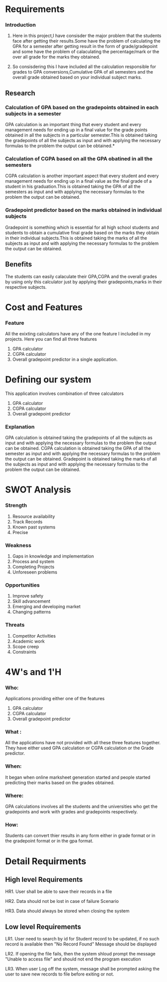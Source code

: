 # Requirements

### Introduction

 1. Here in this project,I have consisder the major problem that the students 
    face after getting their results.Some have the problem of calculating the
    GPA for a semester after getting result in the form of grade/gradepoint
    and some have the problem of calaculating the percentage/mark or the over
    all grade for the marks they obtained.

2. So consisdering this I have included all the calculation responsible for 
   grades to GPA conversions,Cumulative GPA of all semesters and the overall
   grade obtained based on your individual subject marks.


## Research

### Calculation of GPA based on the gradepoints obtained in each subjects in a semester

  GPA calculation is an important thing that every student and every management
  needs for ending up in a final value for the grade points obtained in all 
  the subjects in a particular semester.This is obtained taking the gradepoints
  of all the subjects as input and with applying the necessary formulas to
  the problem the output can be obtained.*
  
  ### Calculation of CGPA based on all the GPA obatined in all the semesters
  
  CGPA calculation is another important aspect that every student and every 
  management needs for ending up in a final value as the final grade of a 
  student in his graduation.This is obtained taking the GPA of all the semesters
  as input and with applying the necessary formulas to the problem the output 
  can be obtained.
  
  ### Gradepoint predictor based on the marks obtained in individual subjects
  
  Gradepoint is something which is essential for all high school students and
  students to obtain a cumulative final grade based on the marks they obtain
  in their individual subjects.This is obtained taking the marks of all the 
  subjects as input and with applying the necessary formulas to the problem
  the output can be obtained.
  
  ## Benefits
  
  The students can easily calaculate their GPA,CGPA and the overall grades by
  using only this calculator just by applying their gradepoints,marks in their
  respective subjects.
  
  # Cost and Features 
  
  ### Feature 
  
  All the exixting calculators have any of the one feature I included in my
  projects.
  Here you can find all three features
  1. GPA calculator
  2. CGPA calculator
  3. Overall gradepoint predictor
  in a single application.
  
  # Defining our system
  
  This application involves combination of three calculators
  1. GPA calculator
  2. CGPA calculator
  3. Overall gradepoint predictor 
   
  ### Explanation
  
  GPA calculation is obtained taking the gradepoints
  of all the subjects as input and with applying the necessary formulas to
  the problem the output can be obtained.
  CGPA calculation is obtained taking the GPA of all the semester as input
  and with applying the necessary formulas to the problem the output can be 
  obtained.
  Gradepoint is obtained taking the marks of all the subjects as input and 
  with applying the necessary formulas to the problem the output can be 
  obtained.
  
  # SWOT Analysis
  
  ### Strength
  1. Resource availability
  2. Track Records
  3. Known past systems
  4. Precise
  
  ### Weakness
  1. Gaps in knowledge and implementation
  2. Process and system
  3. Completing Projects
  4. Unforeseen problems

  ### Opportunities
  1. Improve safety
  2. Skill advancement
  3. Emerging and developing market
  4. Changing patterns

  ### Threats
  
  1. Competitor Activities
  2. Academic work
  3. Scope creep
  4. Constraints
  
  
  # 4W's and 1'H
  
  ### Who:
  Applications providing either one of the features
  1. GPA calculator
  2. CGPA calculator
  3. Overall gradepoint predictor 

  ### What :
  All the applications have not provided with all these three features 
  together. They have either used GPA calculation or CGPA calculation or 
  the Grade predictor.
  
  ### When:
  It began when online marksheet generation started and people started
  predicting their marks based on the grades obtained.
  
  ### Where:
  GPA calculations involves all the students and the universities who 
  get the gradepoints and work with grades and gradepoints respectively.
  
  ### How:
  Students can convert thier results in any form either in grade format or 
  in the gradepoint format or in the gpa format.
  
  # Detail Requirments
  
  ## High level Requirements
  
  HR1.	User shall be able to save their records in a file
  
  HR2.	Data should not be lost in case of failure	Scenario
  
  HR3.	Data should always be stored when closing the system

  ## Low level Requirements

  LR1. User need to search by id for Student record to be updated, if no such            record is available then "No Record Found" Message should be displayed
  
  LR2. If opening the file fails, then the system shloud prompt the message              "Unable to access file" and should not end the program execution
  
  LR3. When user Log off the system, message shall be prompted asking the user to        save new records to file before exiting or not.
 
 
  

